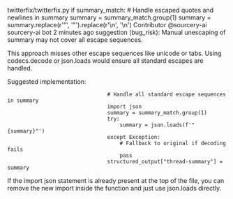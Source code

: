 twitterfix/twitterfix.py
                                if summary_match:
                                    # Handle escaped quotes and newlines in summary
                                    summary = summary_match.group(1)
                                    summary = summary.replace(r'\"', '"').replace(r'\n', '\n')
Contributor
@sourcery-ai sourcery-ai bot 2 minutes ago
suggestion (bug_risk): Manual unescaping of summary may not cover all escape sequences.

This approach misses other escape sequences like unicode or tabs. Using codecs.decode or json.loads would ensure all standard escapes are handled.

Suggested implementation:

                                    # Handle all standard escape sequences in summary
                                    import json
                                    summary = summary_match.group(1)
                                    try:
                                        summary = json.loads(f'"{summary}"')
                                    except Exception:
                                        # Fallback to original if decoding fails
                                        pass
                                    structured_output["thread-summary"] = summary
If the import json statement is already present at the top of the file, you can remove the new import inside the function and just use json.loads directly.
